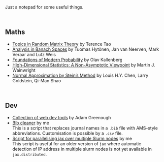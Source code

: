 Just a notepad for some useful things.

&nbsp;

## Maths
- [Topics in Random Matrix Theory](https://terrytao.files.wordpress.com/2011/02/matrix-book.pdf) by Terence Tao
- [Analysis in Banach Spaces](https://link.springer.com/book/10.1007/978-3-319-48520-1) by Tuomas Hytönen, Jan van Neerven, Mark Veraar and Lutz Weis
- [Foundations of Modern Probability](https://link.springer.com/book/10.1007/978-3-030-61871-1) by Olav Kallenberg
- [High-Dimensional Statistics: A Non-Asymptotic Viewpoint](https://www.cambridge.org/core/books/highdimensional-statistics/8A91ECEEC38F46DAB53E9FF8757C7A4E) by Martin J. Wainwright
- [Normal Approximation by Stein’s Method](https://link.springer.com/book/10.1007/978-3-642-15007-4) by Louis H.Y. Chen, Larry Goldstein, Qi-Man Shao


&nbsp;

## Dev
- [Collection of web dev tools](https://toolkit.addy.codes/) by Adam Greenough 
- [Bib cleaner](https://github.com/KevHH/bib_cleaner) by me </br>
   This is a script that replaces journal names in a `.bib` file with AMS-style abbreviations. Customisation is possible by a `.csv` file.
- [Script for parallelising jax over multiple Slurm nodes](https://github.com/KevHH/slurm_jax_multinode) by me </br> 
   This script is useful for an older version of `jax` where automatic detection of IP address in multiple slurm nodes is not yet available in `jax.distributed`. 